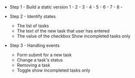 - Step 1 - Build a static version
  1 - <ProfilePage />
  2 - <NaveBar />
  3 - <SideMenu />
  4 - <CoworkerList />
  5 - <ProfilePageMain />
  6 - <ProjectDetail />
  7 - <TaskList />
  8 - <TaskItem />

- Step 2 - Identify states

  - The list of tasks
  - The text of the new task that user has entered
  - The value of the checkbox Show incompleted tasks only

- Step 3 - Handling events
  - Form submit for a new task
  - Change a task's status
  - Removing a task
  - Toggle show incompleted tasks only
